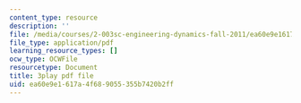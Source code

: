 ```yaml
---
content_type: resource
description: ''
file: /media/courses/2-003sc-engineering-dynamics-fall-2011/ea60e9e1617a4f689055355b7420b2ff_fZKrUgm9R1o.pdf
file_type: application/pdf
learning_resource_types: []
ocw_type: OCWFile
resourcetype: Document
title: 3play pdf file
uid: ea60e9e1-617a-4f68-9055-355b7420b2ff
---
```

